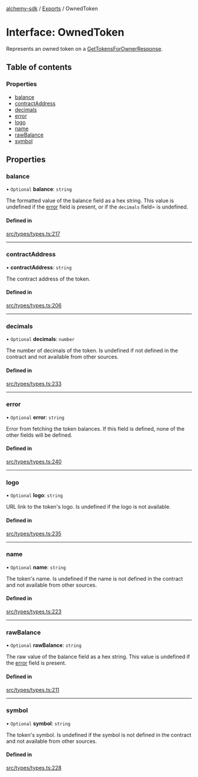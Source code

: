 [alchemy-sdk](../README.md) / [Exports](../modules.md) / OwnedToken

# Interface: OwnedToken

Represents an owned token on a [GetTokensForOwnerResponse](GetTokensForOwnerResponse.md).

## Table of contents

### Properties

- [balance](OwnedToken.md#balance)
- [contractAddress](OwnedToken.md#contractaddress)
- [decimals](OwnedToken.md#decimals)
- [error](OwnedToken.md#error)
- [logo](OwnedToken.md#logo)
- [name](OwnedToken.md#name)
- [rawBalance](OwnedToken.md#rawbalance)
- [symbol](OwnedToken.md#symbol)

## Properties

### balance

• `Optional` **balance**: `string`

The formatted value of the balance field as a hex string. This value is
undefined if the [error](OwnedToken.md#error) field is present, or if the `decimals` field=
is undefined.

#### Defined in

[src/types/types.ts:217](https://github.com/alchemyplatform/alchemy-sdk-js/blob/c7197b9/src/types/types.ts#L217)

___

### contractAddress

• **contractAddress**: `string`

The contract address of the token.

#### Defined in

[src/types/types.ts:206](https://github.com/alchemyplatform/alchemy-sdk-js/blob/c7197b9/src/types/types.ts#L206)

___

### decimals

• `Optional` **decimals**: `number`

The number of decimals of the token. Is undefined if not defined in the
contract and not available from other sources.

#### Defined in

[src/types/types.ts:233](https://github.com/alchemyplatform/alchemy-sdk-js/blob/c7197b9/src/types/types.ts#L233)

___

### error

• `Optional` **error**: `string`

Error from fetching the token balances. If this field is defined, none of
the other fields will be defined.

#### Defined in

[src/types/types.ts:240](https://github.com/alchemyplatform/alchemy-sdk-js/blob/c7197b9/src/types/types.ts#L240)

___

### logo

• `Optional` **logo**: `string`

URL link to the token's logo. Is undefined if the logo is not available.

#### Defined in

[src/types/types.ts:235](https://github.com/alchemyplatform/alchemy-sdk-js/blob/c7197b9/src/types/types.ts#L235)

___

### name

• `Optional` **name**: `string`

The token's name. Is undefined if the name is not defined in the contract and
not available from other sources.

#### Defined in

[src/types/types.ts:223](https://github.com/alchemyplatform/alchemy-sdk-js/blob/c7197b9/src/types/types.ts#L223)

___

### rawBalance

• `Optional` **rawBalance**: `string`

The raw value of the balance field as a hex string. This value is undefined
if the [error](OwnedToken.md#error) field is present.

#### Defined in

[src/types/types.ts:211](https://github.com/alchemyplatform/alchemy-sdk-js/blob/c7197b9/src/types/types.ts#L211)

___

### symbol

• `Optional` **symbol**: `string`

The token's symbol. Is undefined if the symbol is not defined in the contract
and not available from other sources.

#### Defined in

[src/types/types.ts:228](https://github.com/alchemyplatform/alchemy-sdk-js/blob/c7197b9/src/types/types.ts#L228)

